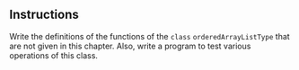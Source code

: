 ## Instructions

Write the definitions of the functions of the `class` `orderedArrayListType` that are not given in this chapter. Also, write a program to test various operations of this class.
